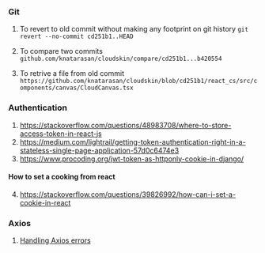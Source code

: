 ### Git
1. To revert to old commit without making any footprint on git history
`git revert --no-commit cd251b1..HEAD`

2. To compare two commits
   `github.com/knatarasan/cloudskin/compare/cd251b1...b420554`

3. To retrive a file from old commit
   `https://github.com/knatarasan/cloudskin/blob/cd251b1/react_cs/src/components/canvas/CloudCanvas.tsx`
   

### Authentication

1. https://stackoverflow.com/questions/48983708/where-to-store-access-token-in-react-js
2. https://medium.com/lightrail/getting-token-authentication-right-in-a-stateless-single-page-application-57d0c6474e3
3. https://www.procoding.org/jwt-token-as-httponly-cookie-in-django/

#### How to set a cooking from react
4. https://stackoverflow.com/questions/39826992/how-can-i-set-a-cookie-in-react

### Axios
1. [Handling Axios errors](https://stackabuse.com/handling-errors-with-axios/)
